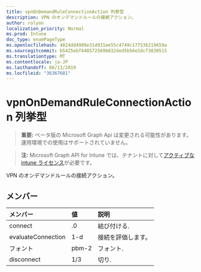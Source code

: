 ```yaml
---
title: vpnOnDemandRuleConnectionAction 列挙型
description: VPN のオンデマンドルールの接続アクション。
author: rolyon
localization_priority: Normal
ms.prod: Intune
doc_type: enumPageType
ms.openlocfilehash: 4824dd4989e31d931ee55c4749c177536219659a
ms.sourcegitcommit: b5425ebf648572569b032ded5b56e1dcf3830515
ms.translationtype: MT
ms.contentlocale: ja-JP
ms.lasthandoff: 08/13/2019
ms.locfileid: "36367681"
---
```

# <a name="vpnondemandruleconnectionaction-enum-type"></a>vpnOnDemandRuleConnectionAction 列挙型

> **重要:** ベータ版の Microsoft Graph Api は変更される可能性があります。運用環境での使用はサポートされていません。

> **注:** Microsoft Graph API for Intune では、テナントに対して[アクティブな intune ライセンス](https://go.microsoft.com/fwlink/?linkid=839381)が必要です。

VPN のオンデマンドルールの接続アクション。

## <a name="members"></a>メンバー
|メンバー|値|説明|
|:---|:---|:---|
|connect|.0|結び付ける.|
|evaluateConnection|1-d|接続を評価します。|
|フォント|pbm-2|フォント.|
|disconnect|1/3|切り.|



